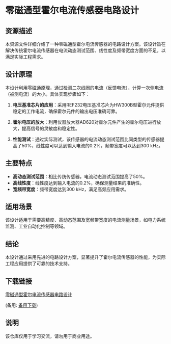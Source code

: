# 零磁通型霍尔电流传感器电路设计

## 资源描述

本资源文件详细介绍了一种零磁通型霍尔电流传感器的电路设计方案。该设计旨在解决传统霍尔电流传感器在电流动态测试范围、线性度及频带宽度方面的不足，以满足实际工程需求。

## 设计原理

本设计利用零磁通原理，通过检测二次线圈的电流（反馈电流），计算一次侧电流（被测电流）的大小。具体实现步骤如下：

1. **电压基准芯片的应用**：采用REF232电压基准芯片为HW300B型霍尔元件提供稳定的工作电流，确保霍尔元件的输出电压准确可靠。

2. **霍尔电压的放大**：利用仪器放大器AD620对霍尔元件产生的霍尔电压进行放大，提高信号的灵敏度和稳定性。

3. **性能测试**：通过实际测试，该传感器的电流动态测试范围比同类型的传感器提高了50%，线性度可以达到输入电流的0.2%，频带宽度可以达到300 kHz。

## 主要特点

- **高动态测试范围**：相比传统传感器，电流动态测试范围提高了50%。
- **高线性度**：线性度达到输入电流的0.2%，确保测量结果的准确性。
- **宽频带宽度**：频带宽度达到300 kHz，满足高频应用需求。

## 适用场景

该设计适用于需要高精度、高动态范围及宽频带宽度的电流测量场景，如电力系统监测、工业自动化控制等领域。

## 结论

本设计通过采用先进的电路设计方案，显著提升了霍尔电流传感器的性能，为实际工程应用提供了可靠的技术支持。

## 下载链接
[零磁通型霍尔电流传感器电路设计](https://pan.quark.cn/s/e896457b1908) 

(备用: [备用下载](https://pan.baidu.com/s/12VUgpqoZiPqY5-YQH4EAgQ?pwd=1234))

## 说明

该仓库仅用于学习交流，请勿用于商业用途。
